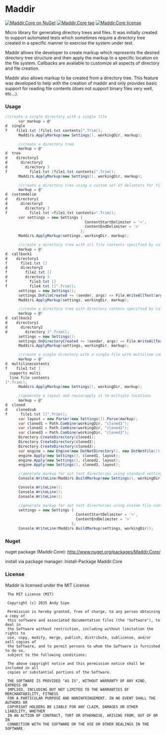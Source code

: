 # Maddir

[![Maddir.Core on NuGet](http://img.shields.io/nuget/v/Maddir.Core.svg?style=flat)](https://www.nuget.org/packages/Maddir.Core)
[![Maddir.Core tag](http://img.shields.io/github/tag/asipe/Maddir.svg?style=flat)](https://github.com/asipe/Maddir/tags)
[![Maddir.Core license](http://img.shields.io/badge/license-mit-blue.svg?style=flat)](https://raw.githubusercontent.com/asipe/Maddir/master/LICENSE.txt)

Micro library for generating directory trees and files.  It was initially created to support automated tests which sometimes require a directory tree created in a specific manner to exercise the system under test. 

Maddir allows the developer to create markup which represents the desired directory tree structure and then apply the markup to a specific location on the file system.   Callbacks are available to customize all aspects of directory and file creation.

Maddir also allows markup to be created from a directory tree.  This feature was developed to help with the creation of maddir and only provides basic support for reading file contents (does not support binary files very well, etc...).

### Usage
```csharp
//create a single directory with a single file
      var markup = @"
d  single
f    file1.txt [file1.txt contents]".Trim();
      Maddirs.ApplyMarkup(new Settings(), workingDir, markup);

      //create a directory tree
      markup = @"
d  tree
d    directory1
d      directory2
d        directory 3
f          file1.txt [file1.txt contents]".Trim();
      Maddirs.ApplyMarkup(new Settings(), workingDir, markup);

      //create a directory tree using a custom set of delimters for file content
      markup = @"
d  customdelim
d    directory1
d      directory2
d        directory 3
f          file1.txt <file1.txt contents>".Trim();
      var settings = new Settings {
                                    ContentStartDelimiter = '<',
                                    ContentEndDelimiter = '>'
                                  };
      Maddirs.ApplyMarkup(settings, workingDir, markup);

      //create a directory tree with all file contents specified by callbacks
      markup = @"
d  callback1
d    directory1
f      file1.txt []
d      directory2
f        file2.txt []
d        directory 3
f          file3.txt []
f          file4.txt []".Trim();
      settings = new Settings();
      settings.OnFileCreated += (sender, args) => File.WriteAllText(args.Info.FullName, "sample text");
      Maddirs.ApplyMarkup(settings, workingDir, markup);

      //create a directory tree with directory contens specified by callbacks
      markup = @"
d  callback2
d    directory1
d      directory2
d        directory 3".Trim();
      settings = new Settings();
      settings.OnDirectoryCreated += (sender, args) => File.WriteAllText(Path.Combine(args.Info.FullName, "file.txt"), "data");
      Maddirs.ApplyMarkup(settings, workingDir, markup);

      //create a single directory with a single file with multiline comments
      markup = @"
d  multilinecontents
f    file1.txt [
  supports multi
  line file contents
]".Trim();
      Maddirs.ApplyMarkup(new Settings(), workingDir, markup);

      //generate a layout and reuse/apply it to multiple locations
      markup = @"
d  cloned
d    clonedsub
f      file1.txt []".Trim();
      var layout = new Parser(new Settings()).Parse(markup);
      var cloned1 = Path.Combine(workingDir, "cloned1");
      var cloned2 = Path.Combine(workingDir, "cloned2");
      var cloned3 = Path.Combine(workingDir, "cloned3");
      Directory.CreateDirectory(cloned1);
      Directory.CreateDirectory(cloned2);
      Directory.CreateDirectory(cloned3);
      var engine = new Engine(new DotNetDirectory(), new DotNetFile());
      engine.Apply(new Settings(), cloned1, layout);
      engine.Apply(new Settings(), cloned2, layout);
      engine.Apply(new Settings(), cloned3, layout);

      //generate markup for out test directories using standard settings
      Console.WriteLine(Maddirs.BuildMarkup(new Settings(), workingDir));

      Console.WriteLine();
      Console.WriteLine();
      Console.WriteLine();

      //generate markup for out test directories using custom file content delimiters
      settings = new Settings {
                                ContentStartDelimiter = '<',
                                ContentEndDelimiter = '>'
                              };
      Console.WriteLine(Maddirs.BuildMarkup(settings, workingDir));
```

### Nuget

nuget package (Maddir.Core): http://www.nuget.org/packages/Maddir.Core/

install via package manager:  Install-Package Maddir.Core

### License

Maddir is licensed under the MIT License

     The MIT License (MIT)
     
     Copyright (c) 2015 Andy Sipe
     
     Permission is hereby granted, free of charge, to any person obtaining a copy of
     this software and associated documentation files (the "Software"), to deal in
     the Software without restriction, including without limitation the rights to
     use, copy, modify, merge, publish, distribute, sublicense, and/or sell copies of
     the Software, and to permit persons to whom the Software is furnished to do so,
     subject to the following conditions:
     
     The above copyright notice and this permission notice shall be included in all
     copies or substantial portions of the Software.
     
     THE SOFTWARE IS PROVIDED "AS IS", WITHOUT WARRANTY OF ANY KIND, EXPRESS OR
     IMPLIED, INCLUDING BUT NOT LIMITED TO THE WARRANTIES OF MERCHANTABILITY, FITNESS
     FOR A PARTICULAR PURPOSE AND NONINFRINGEMENT. IN NO EVENT SHALL THE AUTHORS OR
     COPYRIGHT HOLDERS BE LIABLE FOR ANY CLAIM, DAMAGES OR OTHER LIABILITY, WHETHER
     IN AN ACTION OF CONTRACT, TORT OR OTHERWISE, ARISING FROM, OUT OF OR IN
     CONNECTION WITH THE SOFTWARE OR THE USE OR OTHER DEALINGS IN THE SOFTWARE.
